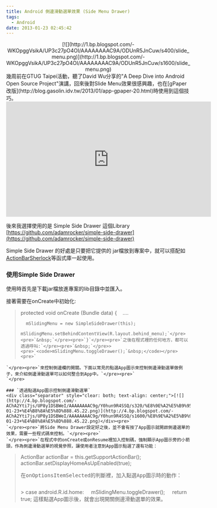 ```yaml
---
title: Android 側邊滑動選單效果 (Side Menu Drawer)
tags:
  - Android
date: 2013-01-23 02:45:42
---
```


<div class="separator" style="clear: both; text-align: center;">[![](http://1.bp.blogspot.com/-WKOpggVsikA/UP3c27pO4OI/AAAAAAAAC9A/ODUnR5JnCuw/s400/slide_menu.png)](http://1.bp.blogspot.com/-WKOpggVsikA/UP3c27pO4OI/AAAAAAAAC9A/ODUnR5JnCuw/s1600/slide_menu.png)</div>
<div class="tr_bq">幾周前在GTUG Taipei活動，聽了David Wu分享的"A Deep Dive into Android Open Source Project"演講，回來後對Slide Menu效果很感興趣，也在[gPaper改版](http://blog.gasolin.idv.tw/2013/01/app-gpaper-20.html)時使用到這個技巧。</div>
<iframe allowfullscreen="" frameborder="0" height="315" src="http://www.youtube.com/embed/gwB8xkTckKc" width="560"></iframe>

後來我選擇使用的是 Simple Side Drawer 這個Library
[https://github.com/adamrocker/simple-side-drawer](https://github.com/adamrocker/simple-side-drawer)

Simple Side Drawer 的好處是只要把它提供的 jar檔放到專案中，就可以搭配如[ActionBarSherlock](http://actionbarsherlock.com/)等函式庫一起使用。

### 使用Simple Side Drawer 

使用時首先是下載jar檔放進專案的lib目錄中並匯入。

接著需要在onCreate中初始化: 

> protected void onCreate (Bundle data) {
> &nbsp;&nbsp; ....
> 
>       mSlidingMenu = new SimpleSideDrawer(this);
>       mSlidingMenu.setBehindContentView(R.layout.behind_menu);`</pre><pre>`&nbsp;`</pre><pre>`}`</pre><pre>`之後在程式裡的任何地方，都可以透過呼叫:`</pre><pre>`&nbsp;`</pre>> <pre>`<code>mSlidingMenu.toggleDrawer();`&nbsp;</code></pre><pre>`
    `</pre><pre>`來控制側邊欄的開關。下面以常見的點選App圖示來控制側邊滑動選單做例子，來介紹側邊滑動選單可以如何整合到App中。`</pre><pre>`
    `</pre>

    ### `透過點選App圖示控制側邊滑動選單`
    <div class="separator" style="clear: both; text-align: center;">[![](http://4.bp.blogspot.com/-AChA2Yti7js/UP8y1DSBWeI/AAAAAAAAC9g/Y0hun9R4SSQ/s320/%E8%9E%A2%E5%B9%95%E5%BF%AB%E7%85%A7+2013-01-23+%E4%B8%8A%E5%8D%888.45.22.png)](http://4.bp.blogspot.com/-AChA2Yti7js/UP8y1DSBWeI/AAAAAAAAC9g/Y0hun9R4SSQ/s1600/%E8%9E%A2%E5%B9%95%E5%BF%AB%E7%85%A7+2013-01-23+%E4%B8%8A%E5%8D%888.45.22.png)</div><pre>`
    `</pre><pre>`將Side Menu Drawer設定好之後，並不會有按了App圖示就開啟側邊選單的效果，需要一些程式碼來控制。`</pre><pre>`
    `</pre><pre>`在程式中的onCreate或onResume裡加入控制碼，強制顯示App圖示旁的小箭頭，作為側邊滑動選單的視覺參照，讓使用者注意到App圖示點選了還有功能：
> ActionBar actionBar = this.getSupportActionBar();
> actionBar.setDisplayHomeAsUpEnabled(true);<pre>在onOptionsItemSelected的判斷裡，加入點選App圖示時的動作：</pre><pre></pre>> case android.R.id.home:
> &nbsp; &nbsp; mSlidingMenu.toggleDrawer();
> &nbsp; &nbsp; return true;
這樣點選App圖示後，就會出現開關側邊滑動選單的效果。